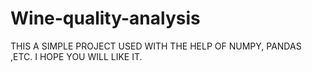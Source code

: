 # Wine-quality-analysis
THIS A SIMPLE PROJECT USED WITH THE HELP OF NUMPY, PANDAS ,ETC.
I HOPE YOU WILL LIKE IT.
